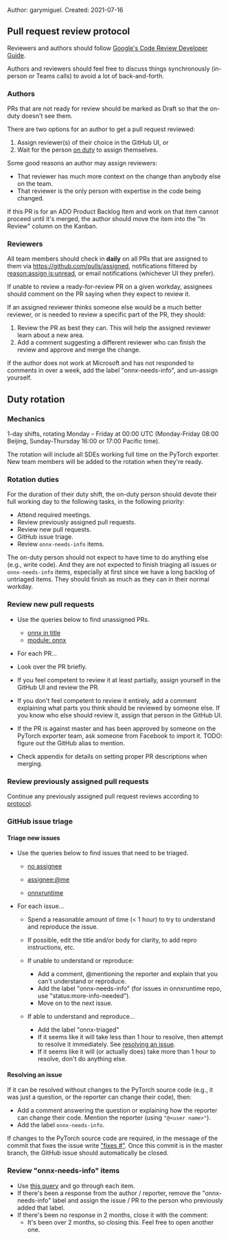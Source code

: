 Author: garymiguel. Created: 2021-07-16

## Pull request review protocol

Reviewers and authors should follow [Google's Code Review Developer Guide](https://google.github.io/eng-practices/review/).

Authors and reviewers should feel free to discuss things synchronously (in-person or Teams calls) to avoid a lot of back-and-forth.

### Authors

PRs that are not ready for review should be marked as Draft so that the on-duty doesn't see them.

There are two options for an author to get a pull request reviewed:

1. Assign reviewer(s) of their choice in the GitHub UI, or
2. Wait for the person [on duty](#Duty-rotation) to assign themselves.

Some good reasons an author may assign reviewers:

- That reviewer has much more context on the change than anybody else on the team.
- That reviewer is the only person with expertise in the code being changed.

If this PR is for an ADO Product Backlog Item and work on that item cannot proceed until it's merged, the author should move the item into the "In Review" column on the Kanban.

### Reviewers

All team members should check in **daily** on all PRs that are assigned to them via https://github.com/pulls/assigned, notifications filtered by [reason:assign is:unread](https://github.com/notifications?query=reason%3Aassign+is%3Aunread), or email notifications (whichever UI they prefer).

If unable to review a ready-for-review PR on a given workday, assignees should comment on the PR saying when they expect to review it.

If an assigned reviewer thinks someone else would be a much better reviewer, or is needed to review a specific part of the PR, they should:

1. Review the PR as best they can. This will help the assigned reviewer learn about a new area.
2. Add a comment suggesting a different reviewer who can finish the review and approve and merge the change.

If the author does not work at Microsoft and has not responded to comments in over a week, add the label "onnx-needs-info", and un-assign yourself.

## Duty rotation

### Mechanics

1-day shifts, rotating Monday – Friday at 00:00 UTC (Monday-Friday 08:00 Beijing, Sunday-Thursday 16:00 or 17:00 Pacific time).

The rotation will include all SDEs working full time on the PyTorch exporter. New team members will be added to the rotation when they're ready.

### Rotation duties

For the duration of their duty shift, the on-duty person should devote their full working day to the following tasks, in the following priority:

- Attend required meetings.
- Review previously assigned pull requests.
- Review new pull requests.
- GitHub issue triage.
- Review `onnx-needs-info` items.

The on-duty person should not expect to have time to do anything else (e.g., write code). And they are not expected to finish triaging all issues or `onnx-needs-info` items, especially at first since we have a long backlog of untriaged items. They should finish as much as they can in their normal workday.

### Review new pull requests

- Use the queries below to find unassigned PRs.
  - [onnx in title](https://github.com/pytorch/pytorch/pulls?q=is%3Apr+is%3Aopen+draft%3Afalse+no%3Aassignee+-label%3A%22onnx-needs-info%22+onnx+in%3Atitle+NOT+%5BWIP%5D+in%3Atitle)
  - [module: onnx](https://github.com/pytorch/pytorch/pulls?q=is%3Apr+is%3Aopen+draft%3Afalse+no%3Aassignee+-label%3A%22onnx-needs-info%22+label%3A%22module%3A+onnx%22)

- For each PR...
- Look over the PR briefly.
- If you feel competent to review it at least partially, assign yourself in the GitHub UI and review the PR.
- If you don't feel competent to review it entirely, add a comment explaining what parts you think should be reviewed by someone else. If you know who else should review it, assign that person in the GitHub UI.
- If the PR is against master and has been approved by someone on the PyTorch exporter team, ask someone from Facebook to import it. TODO: figure out the GitHub alias to mention.
- Check appendix for details on setting proper PR descriptions when merging.

### Review previously assigned pull requests

Continue any previously assigned pull request reviews according to [protocol](#Pull-request-review-protocol).

### GitHub issue triage

#### Triage new issues

- Use the queries below to find issues that need to be triaged.

  - [no assignee](https://github.com/pytorch/pytorch/issues?q=is%3Aissue+is%3Aopen+label%3A%22module%3A+onnx%22+-label%3Aonnx-triaged+-label%3Aonnx-needs-info+no%3Aassignee)

  - [assignee:@me](https://github.com/pytorch/pytorch/issues?q=is%3Aissue+is%3Aopen+label%3A%22module%3A+onnx%22+-label%3Aonnx-triaged+-label%3Aonnx-needs-info+assignee%3A%40me)

  - [onnxruntime](https://github.com/microsoft/onnxruntime/issues?q=is%3Aissue+is%3Aopen+label%3Acomponent%3Aconverter-pytorch+-label%3Astatus%3Amore-info-needed)

- For each issue...

  - Spend a reasonable amount of time (< 1 hour) to try to understand and reproduce the issue.
  - If possible, edit the title and/or body for clarity, to add repro instructions, etc.
  - If unable to understand or reproduce:
    - Add a comment, @mentioning the reporter and explain that you can't understand or reproduce.
    - Add the label "onnx-needs-info" (for issues in onnxruntime repo, use "status:more-info-needed").
    - Move on to the next issue.

  - If able to understand and reproduce...

    - Add the label "onnx-triaged"
    - If it seems like it will take less than 1 hour to resolve, then attempt to resolve it immediately. See [resolving an issue](bookmark://_Resolving_an_issue).
    - If it seems like it will (or actually does) take more than 1 hour to resolve, don't do anything else.

#### Resolving an issue

If it can be resolved without changes to the PyTorch source code (e.g., it was just a question, or the reporter can change their code), then:

- Add a comment answering the question or explaining how the reporter can change their code. Mention the reporter (using `"@<user name>"`).
- Add the label `onnx-needs-info`.

If changes to the PyTorch source code are required, in the message of the commit that fixes the issue write ["fixes #<issue id>"](https://docs.github.com/en/issues/tracking-your-work-with-issues/linking-a-pull-request-to-an-issue). Once this commit is in the master branch, the GitHub issue should automatically be closed.

### Review "onnx-needs-info" items

- Use [this query](https://github.com/pytorch/pytorch/issues?q=is%3Aopen+label%3Aonnx-needs-info+sort%3Aupdated-desc) and go through each item.
- If there's been a response from the author / reporter, remove the "onnx-needs-info" label and assign the issue / PR to the person who previously added that label.
- If there's been no response in 2 months, close it with the comment:
  - It's been over 2 months, so closing this. Feel free to open another one.